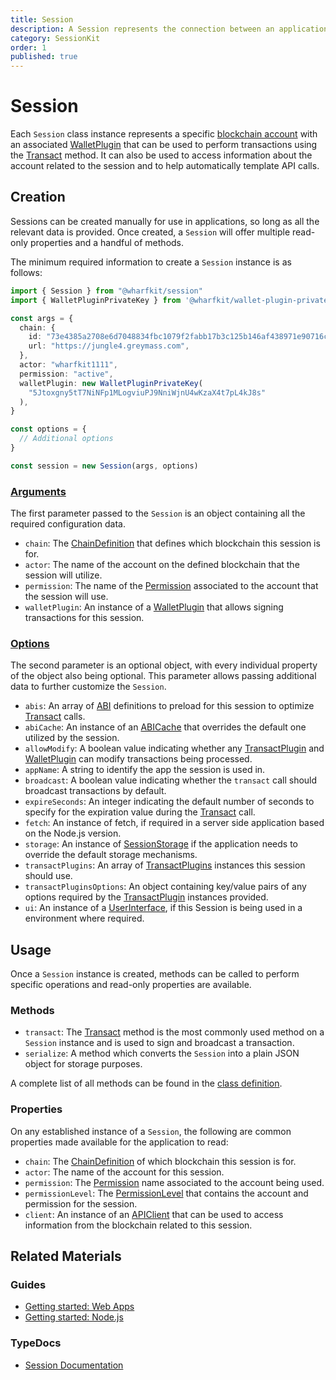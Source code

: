 ```yaml
---
title: Session
description: A Session represents the connection between an application's code and an Antelope blockchain account. It can be used to allow users to perform smart contract actions using a wallet of their choice, or directly perform actions given a private key.
category: SessionKit
order: 1
published: true
---
```


# Session

Each `Session` class instance represents a specific [blockchain account](https://docs.eosnetwork.com/docs/latest/core-concepts/accounts) with an associated [WalletPlugin](/docs/session-kit/plugin-wallet) that can be used to perform transactions using the [Transact](/docs/session-kit/transact) method. It can also be used to access information about the account related to the session and to help automatically template API calls.

## Creation

Sessions can be created manually for use in applications, so long as all the relevant data is provided. Once created, a `Session` will offer multiple read-only properties and a handful of methods.

The minimum required information to create a `Session` instance is as follows:

```ts
import { Session } from "@wharfkit/session"
import { WalletPluginPrivateKey } from '@wharfkit/wallet-plugin-privatekey'

const args = {
  chain: {
    id: "73e4385a2708e6d7048834fbc1079f2fabb17b3c125b146af438971e90716c4d",
    url: "https://jungle4.greymass.com",
  },
  actor: "wharfkit1111",
  permission: "active",
  walletPlugin: new WalletPluginPrivateKey(
    "5Jtoxgny5tT7NiNFp1MLogviuPJ9NniWjnU4wKzaX4t7pL4kJ8s"
  ),
}

const options = {
  // Additional options
}

const session = new Session(args, options)
```

### [Arguments](https://wharfkit.github.io/session/interfaces/SessionArgs.html)

The first parameter passed to the `Session` is an object containing all the required configuration data.

- `chain`: The [ChainDefinition](/docs/utilities/common-library#chaindefinition) that defines which blockchain this session is for.
- `actor`: The name of the account on the defined blockchain that the session will utilize.
- `permission`: The name of the [Permission](#) associated to the account that the session will use.
- `walletPlugin`: An instance of a [WalletPlugin](/docs/session-kit/plugin-wallet) that allows signing transactions for this session.

### [Options](https://wharfkit.github.io/session/interfaces/SessionOptions.html)

The second parameter is an optional object, with every individual property of the object also being optional. This parameter allows passing additional data to further customize the `Session`.

- `abis`: An array of [ABI](#) definitions to preload for this session to optimize [Transact](/docs/session-kit/transact) calls.
- `abiCache`: An instance of an [ABICache](#) that overrides the default one utilized by the session.
- `allowModify`: A boolean value indicating whether any [TransactPlugin](/docs/session-kit/plugin-transact) and [WalletPlugin](/docs/session-kit/plugin-wallet) can modify transactions being processed.
- `appName`: A string to identify the app the session is used in.
- `broadcast`: A boolean value indicating whether the `transact` call should broadcast transactions by default.
- `expireSeconds`: An integer indicating the default number of seconds to specify for the expiration value during the [Transact](/docs/session-kit/transact) call.
- `fetch`: An instance of fetch, if required in a server side application based on the Node.js version.
- `storage`: An instance of [SessionStorage](/docs/session-kit/session-storage) if the application needs to override the default storage mechanisms.
- `transactPlugins`: An array of [TransactPlugins](/docs/session-kit/plugin-transact) instances this session should use.
- `transactPluginsOptions`: An object containing key/value pairs of any options required by the [TransactPlugin](/docs/session-kit/plugin-transact) instances provided.
- `ui`: An instance of a [UserInterface](/docs/session-kit/plugin-user-interface), if this Session is being used in a environment where required.

## Usage

Once a `Session` instance is created, methods can be called to perform specific operations and read-only properties are available.

### Methods

- `transact`: The [Transact](/docs/session-kit/transact) method is the most commonly used method on a `Session` instance and is used to sign and broadcast a transaction.
- `serialize`: A method which converts the `Session` into a plain JSON object for storage purposes.

A complete list of all methods can be found in the [class definition](https://wharfkit.github.io/session/classes/Session.html#abiCache).

### Properties

On any established instance of a `Session`, the following are common properties made available for the application to read:

- `chain`: The [ChainDefinition](/docs/utilities/common-library#chaindefinition) of which blockchain this session is for.
- `actor`: The name of the account for this session.
- `permission`: The [Permission](#) name associated to the account being used.
- `permissionLevel`: The [PermissionLevel](#) that contains the account and permission for the session.
- `client`: An instance of an [APIClient](/docs/antelope/api-client) that can be used to access information from the blockchain related to this session.

## Related Materials

### Guides

- [Getting started: Web Apps](/guides/session-kit/getting-started-web-app)
- [Getting started: Node.js](/guides/session-kit/getting-started-node-js)

### TypeDocs

- [Session Documentation](https://wharfkit.github.io/session/classes/Session.html)
